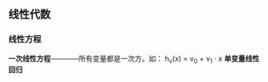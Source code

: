 ## 线性代数
### 线性方程
**一次线性方程**————所有变量都是一次方。如： h<sub>v</sub>(x) = v<sub>0</sub> + v<sub>1</sub> · x    **单变量线性回归**
